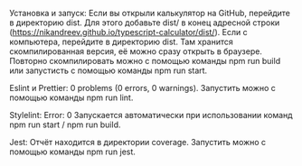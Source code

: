 Установка и запуск:
Если вы открыли калькулятор на GitHub, перейдите в директорию dist. Для этого добавьте dist/ в конец адресной строки (https://nikandreev.github.io/typescript-calculator/dist/). Если с компьютера, перейдите в директорию dist. Там хранится скомпилированная версия, её можно сразу открыть в браузере. Повторно скомпилировать можно с помощью команды npm run build или запустисть с помощью команды npm run start.

Eslint и Prettier:
0 problems (0 errors, 0 warnings).
Запустить можно с помощью команды npm run lint.

Stylelint:
Error: 0
Запускается автоматически при использовании команд npm run start / npm run build.

Jest:
Отчёт находится в директории coverage.
Запустить можно с помощью команды npm run jest.